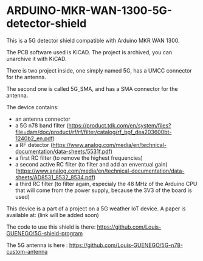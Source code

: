 # ARDUINO-MKR-WAN-1300-5G-detector-shield

This is a 5G detector shield compatible with Arduino MKR WAN 1300.

The PCB software used is KiCAD. The project is archived, you can unarchive it with KiCAD.

There is two project inside, one simply named 5G, has a UMCC connector for the antenna.

The second one is called 5G_SMA, and has a SMA connector for the antenna.


The device contains:

- an antenna connector
- a 5G n78 band filter (https://product.tdk.com/en/system/files?file=dam/doc/product/rf/rf/filter/catalog/rf_bpf_dea203600bt-1240b2_en.pdf)
- a RF detector (https://www.analog.com/media/en/technical-documentation/data-sheets/5531f.pdf)
- a first RC filter (to remove the highest frequencies)
- a second active RC filter (to filter and add an enventual gain) (https://www.analog.com/media/en/technical-documentation/data-sheets/AD8531_8532_8534.pdf)
- a third RC filter (to filter again, especialy the 48 MHz of the Arduino CPU that will come from the power supply, because the 3V3 of the board is used)


This device is a part of a project on a 5G weather IoT device. A paper is available at: (link will be added soon)

The code to use this shield is there: https://github.com/Louis-GUENEGO/5G-shield-program

The 5G antenna is here : https://github.com/Louis-GUENEGO/5G-n78-custom-antenna
